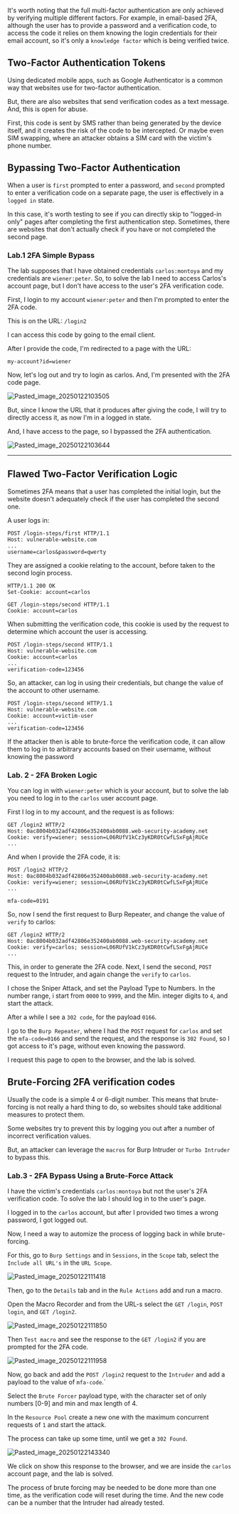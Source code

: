 It's worth noting that the full multi-factor authentication are only achieved by verifying multiple different factors. For example, in email-based 2FA, although the user has to provide a password and a verification code, to access the code it relies on them knowing the login credentials for their email account, so it's only a `knowledge factor` which is being verified twice.

## Two-Factor Authentication Tokens

Using dedicated mobile apps, such as Google Authenticator is a common way that websites use for two-factor authentication.

But, there are also websites that send verification codes as a text message. And, this is open for abuse.

First, this code is sent by SMS rather than being generated by the device itself, and it creates the risk of the code to be intercepted. Or maybe even SIM swapping, where an attacker obtains a SIM card with the victim's phone number.

## Bypassing Two-Factor Authentication

When a user is `first` prompted to enter a password, and `second` prompted to enter a verification code on a separate page, the user is effectively in a `logged in` state.

In this case, it's worth testing to see if you can directly skip to "logged-in only" pages after completing the first authentication step. Sometimes, there are websites that don't actually check if you have or not completed the second page.

### Lab.1 2FA Simple Bypass

The lab supposes that I have obtained credentials `carlos:montoya` and my credentials are `wiener:peter`. So, to solve the lab I need to access Carlos's account page, but I don't have access to the user's 2FA verification code.

First, I login to my account `wiener:peter` and then I'm prompted to enter the 2FA code. 

This is on the URL: `/login2`

I can access this code by going to the email client.

After I provide the code, I'm redirected to a page with the URL:

`my-account?id=wiener`

Now, let's log out and try to login as carlos. And, I'm presented with the 2FA code page.

![Pasted_image_20250122103505](https://github.com/user-attachments/assets/e700b697-ce34-4e65-8c62-792fa04169e8)

But, since I know the URL that it produces after giving the code, I will try to directly access it, as now I'm in a logged in state.

And, I have access to the page, so I bypassed the 2FA authentication.

![Pasted_image_20250122103644](https://github.com/user-attachments/assets/e8a2757b-5dcd-4f1c-9799-48a6dd15fb3e)

-------

## Flawed Two-Factor Verification Logic

Sometimes 2FA means that a user has completed the initial login, but the website doesn't adequately check if the user has completed the second one.

A user logs in:

```http
POST /login-steps/first HTTP/1.1
Host: vulnerable-website.com
...
username=carlos&password=qwerty
```

They are assigned a cookie relating to the account, before taken to the second login process.

```http
HTTP/1.1 200 OK
Set-Cookie: account=carlos

GET /login-steps/second HTTP/1.1
Cookie: account=carlos
```

When submitting the verification code, this cookie is used by the request to determine which account the user is accessing.

```http
POST /login-steps/second HTTP/1.1
Host: vulnerable-website.com
Cookie: account=carlos
...
verification-code=123456
```

So, an attacker, can log in using their credentials, but change the value of the account to other username.

```http
POST /login-steps/second HTTP/1.1
Host: vulnerable-website.com
Cookie: account=victim-user
...
verification-code=123456
```

If the attacker then is able to brute-force the verification code, it can allow them to log in to arbitrary accounts based on their username, without knowing the password

### Lab. 2 - 2FA Broken Logic

You can log in with `wiener:peter` which is your account, but to solve the lab you need to log in to the `carlos` user account page.

First I log in to my account, and the request is as follows:

```http
GET /login2 HTTP/2
Host: 0ac8004b032adf42806e352400ab0088.web-security-academy.net
Cookie: verify=wiener; session=L06RUfV1kCz3yKDR0tCwfLSxFgAjRUCe
...
```

And when I provide the 2FA code, it is:

```http
POST /login2 HTTP/2
Host: 0ac8004b032adf42806e352400ab0088.web-security-academy.net
Cookie: verify=wiener; session=L06RUfV1kCz3yKDR0tCwfLSxFgAjRUCe
...

mfa-code=0191
```

So, now I send the first request to Burp Repeater, and change the value of `verify` to carlos:

```http
GET /login2 HTTP/2
Host: 0ac8004b032adf42806e352400ab0088.web-security-academy.net
Cookie: verify=carlos; session=L06RUfV1kCz3yKDR0tCwfLSxFgAjRUCe
...
```

This, in order to generate the 2FA code. Next, I send the second, `POST` request to the Intruder, and again change the `verify` to `carlos`.

I chose the Sniper Attack, and set the Payload Type to Numbers. In the number range, i start from `0000` to `9999`, and the Min. integer digits to `4`, and start the attack.

After a while I see a `302 code`, for the payload `0166`.

I go to the `Burp Repeater`, where I had the `POST` request for `carlos` and set the `mfa-code=0166` and send the request, and the response is `302 Found`, so I got access to it's page, without even knowing the password.

I request this page to open to the browser, and the lab is solved.

## Brute-Forcing 2FA verification codes

Usually the code is a simple 4 or 6-digit number. This means that brute-forcing is not really a hard thing to do, so websites should take additional measures to protect them.

Some websites try to prevent this by logging you out after a number of incorrect verification values. 

But, an attacker can leverage the `macros` for Burp Intruder or `Turbo Intruder` to bypass this.

### Lab.3 - 2FA Bypass Using a Brute-Force Attack

I have the victim's credentials `carlos:montoya` but not the user's 2FA verification code. To solve the lab I should log in to the user's page.

I logged in to the `carlos` account, but after I provided two times a wrong password, I got logged out.

Now, I need a way to automize the process of logging back in while brute-forcing.

For this, go to `Burp Settings` and in `Sessions`, in the `Scope` tab, select the `Include all URL's` in the `URL Scope`.

![Pasted_image_20250122111418](https://github.com/user-attachments/assets/5035cfc9-f7d6-4b2f-ba7e-8ceb65d2d141)

Then, go to the `Details` tab and in the `Rule Actions` add and run a macro.

Open the Macro Recorder and from the URL-s select the `GET /login`, `POST login`, and `GET /login2`.

![Pasted_image_20250122111850](https://github.com/user-attachments/assets/5f9b6618-10e6-4559-8e76-8d76ae06eafd)

Then `Test macro` and see the response to the `GET /login2` if you are prompted for the 2FA code.

![Pasted_image_20250122111958](https://github.com/user-attachments/assets/738911fe-234c-48d7-a7a1-5fa076ed4de2)

Now, go back and add the `POST /login2` request to the `Intruder` and add a payload to the value of `mfa-code`.`

Select the `Brute Forcer` payload type, with the character set of only numbers [0-9] and min and max length of 4.

In the `Resource Pool` create a new one with the maximum concurrent requests of `1` and start the attack.

The process can take up some time, until we get a `302 Found`.

![Pasted_image_20250122143340](https://github.com/user-attachments/assets/18c96120-4fe9-474b-8aa5-4110da8fb538)

We click on show this response to the browser, and we are inside the `carlos` account page, and the lab is solved.

The process of brute forcing may be needed to be done more than one time, as the verification code will reset during the time. And the new code can be a number that the Intruder had already tested.
